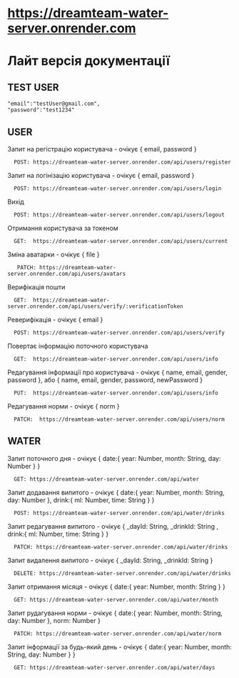 # https://dreamteam-water-server.onrender.com
# Лайт версія документації


## TEST USER      
    "email":"testUser@gmail.com",
    "password":"test1234"


## USER

Запит на регістрацію користувача - очікує { email, password }

      POST: https://dreamteam-water-server.onrender.com/api/users/register

Запит на логінізацію користувача - очікує { email, password }

      POST: https://dreamteam-water-server.onrender.com/api/users/login

Вихід 

      POST: https://dreamteam-water-server.onrender.com/api/users/logout

Отримання користувача за токеном

      GET:  https://dreamteam-water-server.onrender.com/api/users/current

Зміна аватарки - очікує { file }

       PATCH: https://dreamteam-water-server.onrender.com/api/users/avatars

Верифікація пошти

      GET:  https://dreamteam-water-server.onrender.com/api/users/verify/:verificationToken

Реверифікація - очікує { email }

      POST: https://dreamteam-water-server.onrender.com/api/users/verify

Повертає інформацію поточного користувача

      GET:  https://dreamteam-water-server.onrender.com/api/users/info

Редагування інформації про користувача - очікує { name, email, gender, password }, 
                                                  або { name, email, gender, password, newPassword }

      PUT:  https://dreamteam-water-server.onrender.com/api/users/info

Редагування норми - очікує { norm }

      PATCH:  https://dreamteam-water-server.onrender.com/api/users/norm



## WATER

Запит поточного дня - очікує { date:{ year: Number, month: String, day: Number } }

      GET: https://dreamteam-water-server.onrender.com/api/water

Запит додавання випитого - очікує { date:{ year: Number, month: String, day: Number }, drink:{ ml: Number, time: String } }

      POST: https://dreamteam-water-server.onrender.com/api/water/drinks

Запит редагування випитого - очікує { _dayId: String, _drinkId: String , drink:{ ml: Number, time: String } }

      PATCH: https://dreamteam-water-server.onrender.com/api/water/drinks

Запит видалення випитого - очікує { _dayId: String, _drinkId: String }

      DELETE: https://dreamteam-water-server.onrender.com/api/water/drinks

Запит отримання місяця - очікує { date:{ year: Number, month: String } }

      GET: https://dreamteam-water-server.onrender.com/api/water/month

Запит рудагування норми - очікує {  date:{ year: Number, month: String, day: Number }, norm: Number }

      PATCH: https://dreamteam-water-server.onrender.com/api/water/norm

Запит інформації за будь-який день - очікує {  date:{ year: Number, month: String, day: Number } }

      GET: https://dreamteam-water-server.onrender.com/api/water/days
